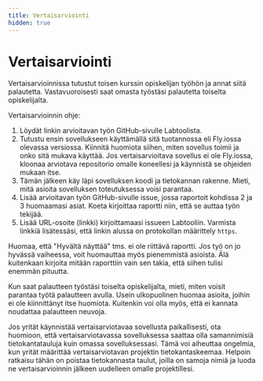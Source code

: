 ```yaml
---
title: Vertaisarviointi
hidden: true
---
```


# Vertaisarviointi

Vertaisarvioinnissa tutustut toisen kurssin opiskelijan työhön ja annat siitä palautetta. Vastavuoroisesti saat omasta työstäsi palautetta toiselta opiskelijalta.

Vertaisarvioinnin ohje:

1. Löydät linkin arvioitavan työn GitHub-sivulle Labtoolista.
2. Tutustu ensin sovellukseen käyttämällä sitä tuotannossa eli Fly.iossa olevassa versiossa. Kiinnitä huomiota siihen, miten sovellus toimii ja onko sitä mukava käyttää. Jos vertaisarvioitava sovellus ei ole Fly.iossa, kloonaa arviotava repositorio omalle koneellesi ja käynnistä se ohjeiden mukaan itse.
3. Tämän jälkeen käy läpi sovelluksen koodi ja tietokannan rakenne. Mieti, mitä asioita sovelluksen toteutuksessa voisi parantaa.
4. Lisää arvioitavan työn GitHub-sivulle issue, jossa raportoit kohdissa 2 ja 3 huomaamasi asiat. Koeta kirjoittaa raportti niin, että se auttaa työn tekijää.
5. Lisää URL-osoite (linkki) kirjoittamaasi issueen Labtooliin. Varmista linkkiä lisätessäsi, että linkin alussa on protokollan määrittely `https`.

Huomaa, että "Hyvältä näyttää" tms. ei ole riittävä raportti. Jos työ on jo hyvässä vaiheessa, voit huomauttaa myös pienemmistä asioista. Älä kuitenkaan kirjoita mitään raporttiin vain sen takia, että siihen tulisi enemmän pituutta.

Kun saat palautteen työstäsi toiselta opiskelijalta, mieti, miten voisit parantaa työtä palautteen avulla. Usein ulkopuolinen huomaa asioita, joihin ei ole kiinnittänyt itse huomiota. Kuitenkin voi olla myös, että ei kannata noudattaa palautteen neuvoja.

Jos yrität käynnistää vertaisarviotavaa sovellusta paikallisesti, ota huomioon, että vertaisarviotavassa sovelluksessa saattaa olla samannimisiä tietokantatauluja kuin omassa sovelluksessasi. Tämä voi aiheuttaa ongelmia, kun yrität määrittää vertaisarviotavan projektin tietokantaskeemaa. Helpoin ratkaisu tähän on poistaa tietokannasta taulut, joilla on samoja nimiä ja luoda ne vertaisarvioinnin jälkeen uudelleen omalle projektillesi.
